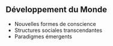 ## Développement du Monde
- Nouvelles formes de conscience
- Structures sociales transcendantes
- Paradigmes émergents
